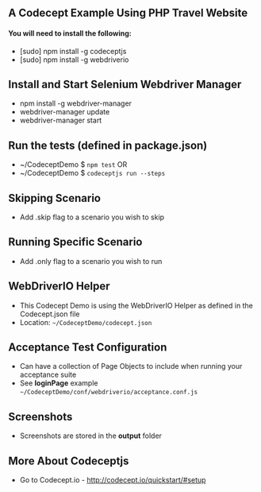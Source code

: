 ## A Codecept Example Using PHP Travel Website
#### You will need to install the following:
* [sudo] npm install -g codeceptjs
* [sudo] npm install -g webdriverio

## Install and Start Selenium Webdriver Manager
* npm install -g webdriver-manager
* webdriver-manager update
* webdriver-manager start

## Run the tests (defined in package.json)
* ~/CodeceptDemo $ <code>npm test</code>
OR
* ~/CodeceptDemo $ <code>codeceptjs run --steps</code>

## Skipping Scenario
* Add .skip flag to a scenario you wish to skip

## Running Specific Scenario
* Add .only flag to a scenario you wish to run

## WebDriverIO Helper
* This Codecept Demo is using the WebDriverIO Helper as defined in the Codecept.json file
* Location: <code>~/CodeceptDemo/codecept.json</code>

## Acceptance Test Configuration
* Can have a collection of Page Objects to include when running your acceptance suite
* See **loginPage** example <code>~/CodeceptDemo/conf/webdriverio/acceptance.conf.js</code>

## Screenshots
* Screenshots are stored in the **output** folder

## More About Codeceptjs
* Go to Codecept.io - http://codecept.io/quickstart/#setup
